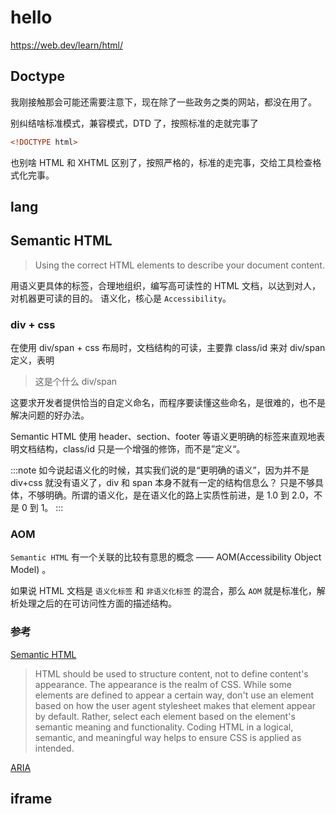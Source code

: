 # hello

https://web.dev/learn/html/

## Doctype

我刚接触那会可能还需要注意下，现在除了一些政务之类的网站，都没在用了。

别纠结啥标准模式，兼容模式，DTD 了，按照标准的走就完事了

```html
<!DOCTYPE html>
```

也别啥 HTML 和 XHTML 区别了，按照严格的，标准的走完事，交给工具检查格式化完事。

## lang

## Semantic HTML

> Using the correct HTML elements to describe your document content.

用语义更具体的标签，合理地组织，编写高可读性的 HTML 文档，以达到对人，对机器更可读的目的。
语义化，核心是 `Accessibility`。

### div + css

在使用 div/span + css 布局时，文档结构的可读，主要靠 class/id 来对 div/span 定义，表明

> 这是个什么 div/span

这要求开发者提供恰当的自定义命名，而程序要读懂这些命名，是很难的，也不是解决问题的好办法。

Semantic HTML 使用 header、section、footer 等语义更明确的标签来直观地表明文档结构，class/id 只是一个增强的修饰，而不是”定义“。

:::note
如今说起语义化的时候，其实我们说的是“更明确的语义”，因为并不是 div+css 就没有语义了，div 和 span 本身不就有一定的结构信息么？
只是不够具体，不够明确。所谓的语义化，是在语义化的路上实质性前进，是 1.0 到 2.0，不是 0 到 1。
:::

### AOM

`Semantic HTML` 有一个关联的比较有意思的概念 —— AOM(Accessibility Object Model) 。

如果说 HTML 文档是 `语义化标签` 和 `非语义化标签` 的混合，那么 `AOM` 就是标准化，解析处理之后的在可访问性方面的描述结构。

### 参考

[Semantic HTML](https://web.dev/learn/html/semantic-html/)

> HTML should be used to structure content, not to define content's appearance. The appearance is the realm of CSS. While some elements are defined to appear a certain way, don't use an element based on how the user agent stylesheet makes that element appear by default. Rather, select each element based on the element's semantic meaning and functionality. Coding HTML in a logical, semantic, and meaningful way helps to ensure CSS is applied as intended.

[ARIA](https://w3c.github.io/aria/)

## iframe

```

```

